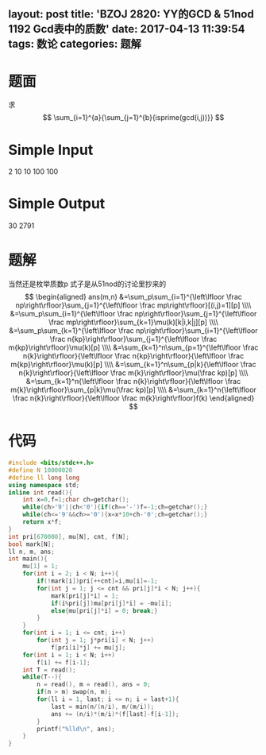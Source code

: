 layout: post
title: 'BZOJ 2820: YY的GCD & 51nod 1192 Gcd表中的质数'
date: 2017-04-13 11:39:54
tags: 数论
categories: 题解
---
# 题面
求
$$
\sum_{i=1}^{a}{\sum_{j=1}^{b}{isprime(gcd(i,j))}}
$$

# Simple Input
2
10 10
100 100

# Simple Output
30
2791


# 题解
当然还是枚举质数p
式子是从51nod的讨论里抄来的
$$
\begin{aligned}
ans(m,n) &=\sum_p\sum_{i=1}^{\left\lfloor \frac np\right\rfloor}\sum_{j=1}^{\left\lfloor \frac mp\right\rfloor}[(i,j)=1][p] \\\\
&=\sum_p\sum_{i=1}^{\left\lfloor \frac np\right\rfloor}\sum_{j=1}^{\left\lfloor \frac mp\right\rfloor}\sum_{k=1}\mu(k)[k|i,k|j][p] \\\\
&=\sum_p\sum_{k=1}^{\left\lfloor \frac np\right\rfloor}\sum_{i=1}^{\left\lfloor \frac n{kp}\right\rfloor}\sum_{j=1}^{\left\lfloor \frac m{kp}\right\rfloor}\mu(k)[p] \\\\
&=\sum_{k=1}^n\sum_{p=1}^{\left\lfloor \frac n{k}\right\rfloor}{\left\lfloor \frac n{kp}\right\rfloor}{\left\lfloor \frac m{kp}\right\rfloor}\mu(k)[p] \\\\
&=\sum_{k=1}^n\sum_{p|k}{\left\lfloor \frac n{k}\right\rfloor}{\left\lfloor \frac m{k}\right\rfloor}\mu(\frac kp)[p] \\\\
&=\sum_{k=1}^n{\left\lfloor \frac n{k}\right\rfloor}{\left\lfloor \frac m{k}\right\rfloor}\sum_{p|k}\mu(\frac kp)[p] \\\\
&=\sum_{k=1}^n{\left\lfloor \frac n{k}\right\rfloor}{\left\lfloor \frac m{k}\right\rfloor}f(k)
\end{aligned}
$$

# 代码
```cpp
#include <bits/stdc++.h>
#define N 10000020
#define ll long long
using namespace std;
inline int read(){
	int x=0,f=1;char ch=getchar();
	while(ch>'9'||ch<'0'){if(ch=='-')f=-1;ch=getchar();}
	while(ch<='9'&&ch>='0'){x=x*10+ch-'0';ch=getchar();}
	return x*f;
}
int pri[670000], mu[N], cnt, f[N];
bool mark[N];
ll n, m, ans;
int main(){
	mu[1] = 1;
	for(int i = 2; i < N; i++){
		if(!mark[i])pri[++cnt]=i,mu[i]=-1;
		for(int j = 1; j <= cnt && pri[j]*i < N; j++){
			mark[pri[j]*i] = 1;
			if(i%pri[j])mu[pri[j]*i] = -mu[i];
			else{mu[pri[j]*i] = 0; break;}
		}
	}
	for(int i = 1; i <= cnt; i++)
		for(int j = 1; j*pri[i] < N; j++)
			f[pri[i]*j] += mu[j];
	for(int i = 1; i < N; i++)
		f[i] += f[i-1];
	int T = read();
	while(T--){
		n = read(), m = read(), ans = 0;
		if(n > m) swap(n, m);
		for(ll i = 1, last; i <= n; i = last+1){
			last = min(n/(n/i), m/(m/i));
			ans += (n/i)*(m/i)*(f[last]-f[i-1]);
		}
		printf("%lld\n", ans);
	}
}
```